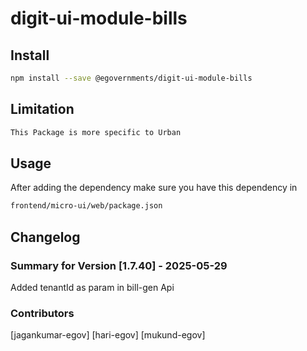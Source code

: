# digit-ui-module-bills

## Install

```bash
npm install --save @egovernments/digit-ui-module-bills
```

## Limitation

```bash
This Package is more specific to Urban
```

## Usage

After adding the dependency make sure you have this dependency in

```bash
frontend/micro-ui/web/package.json
```

## Changelog

### Summary for Version [1.7.40] - 2025-05-29

Added tenantId as param in bill-gen Api

### Contributors

[jagankumar-egov] [hari-egov] [mukund-egov]